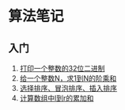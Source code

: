 # 算法笔记

## 入门
1. [打印一个整数的32位二进制](./src/kuanyan/start/PrintBit.java)
2. [给一个整数N，求1到N的阶乘和](./src/kuanyan/start/Factorial.java)
3. [选择排序、冒泡排序、插入排序](./src/kuanyan/start/sort/sort.java)
4. [计算数组中l到r的累加和](./src/kuanyan/start/data_structure/ArraySum.java)
